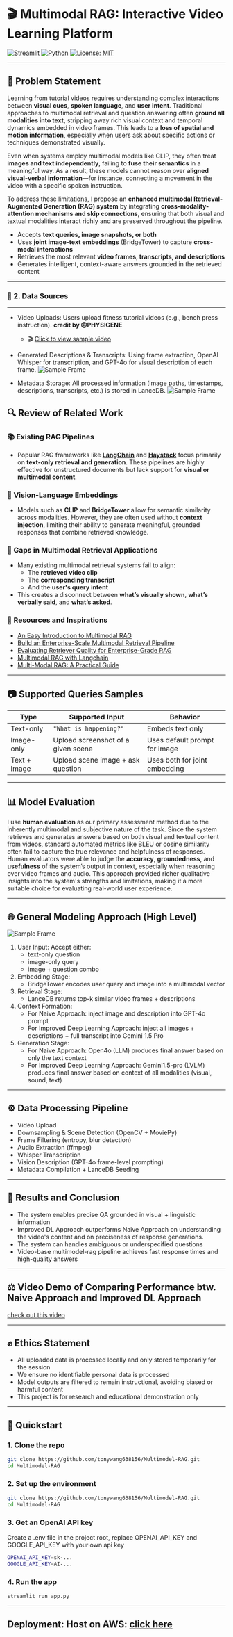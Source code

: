 # 🎬 Multimodal RAG: Interactive Video Learning Platform

[![Streamlit](https://img.shields.io/badge/Streamlit-1.33.0-red?logo=streamlit)](https://streamlit.io/)
[![Python](https://img.shields.io/badge/python-3.13.3-blue.svg?logo=python)](https://www.python.org/)
[![License: MIT](https://img.shields.io/badge/License-MIT-yellow.svg)](https://opensource.org/licenses/MIT)


---

## 🧩 Problem Statement

Learning from tutorial videos requires understanding complex interactions between **visual cues**, **spoken language**, and **user intent**. Traditional approaches to multimodal retrieval and question answering often **ground all modalities into text**, stripping away rich visual context and temporal dynamics embedded in video frames. This leads to a **loss of spatial and motion information**, especially when users ask about specific actions or techniques demonstrated visually.

Even when systems employ multimodal models like CLIP, they often treat **images and text independently**, failing to **fuse their semantics** in a meaningful way. As a result, these models cannot reason over **aligned visual-verbal information**—for instance, connecting a movement in the video with a specific spoken instruction.

To address these limitations, I propose an **enhanced multimodal Retrieval-Augmented Generation (RAG) system** by integrating **cross-modality-attention mechanisms and skip connections**, ensuring that both visual and textual modalities interact richly and are preserved throughout the pipeline.

- Accepts **text queries, image snapshots, or both**
- Uses **joint image-text embeddings** (BridgeTower) to capture **cross-modal interactions**
- Retrieves the most relevant **video frames, transcripts, and descriptions**
- Generates intelligent, context-aware answers grounded in the retrieved content


---
### 🧾 2. Data Sources
---
- Video Uploads: Users upload fitness tutorial videos (e.g., bench press instruction). **credit by @PHYSIGENE**
  * 🎬 [Click to view sample video](data/raw_video/sample.mp4)

- Generated Descriptions & Transcripts: Using frame extraction, OpenAI Whisper for transcription, and GPT-4o for visual description of each frame.
![Sample Frame](data/output_after_preprocess/sample_output1.png)

- Metadata Storage: All processed information (image paths, timestamps, descriptions, transcripts, etc.) is stored in LanceDB.
![Sample Frame](data/embedding_space/sample_embedding_structure.png)

## 🔍 Review of Related Work

### 📚 Existing RAG Pipelines
- Popular RAG frameworks like **[LangChain](https://www.langchain.com/)** and **[Haystack](https://haystack.deepset.ai/)** focus primarily on **text-only retrieval and generation**. These pipelines are highly effective for unstructured documents but lack support for **visual or multimodal content**.

### 🧠 Vision-Language Embeddings
- Models such as **CLIP** and **BridgeTower** allow for semantic similarity across modalities. However, they are often used without **context injection**, limiting their ability to generate meaningful, grounded responses that combine retrieved knowledge.

### 🎥 Gaps in Multimodal Retrieval Applications
* Many existing multimodal retrieval systems fail to align:
  - The **retrieved video clip**
  - The **corresponding transcript**
  - And the **user's query intent**
* This creates a disconnect between **what’s visually shown**, **what’s verbally said**, and **what’s asked**.

### 🔗 Resources and Inspirations

- [An Easy Introduction to Multimodal RAG](https://developer.nvidia.com/blog/an-easy-introduction-to-multimodal-retrieval-augmented-generation/)
- [Build an Enterprise-Scale Multimodal Retrieval Pipeline](https://developer.nvidia.com/blog/build-an-enterprise-scale-multimodal-document-retrieval-pipeline-with-nvidia-nim-agent-blueprint/)
- [Evaluating Retriever Quality for Enterprise-Grade RAG](https://developer.nvidia.com/blog/evaluating-retriever-for-enterprise-grade-rag/)
- [Multimodal RAG with Langchain](https://www.deeplearning.ai/short-courses/multimodal-rag-chat-with-videos/)
- [Multi-Modal RAG: A Practical Guide](https://gautam75.medium.com/multi-modal-rag-a-practical-guide-99b0178c4fbb)


---
## 📷 Supported Queries Samples

| Type         | Supported Input              | Behavior                      |
|--------------|------------------------------|-------------------------------|
| Text-only    | `"What is happening?"`       | Embeds text only              |
| Image-only   | Upload screenshot of a given scene            | Uses default prompt for image |
| Text + Image | Upload scene image + ask question  | Uses both for joint embedding |

---
## 📊 Model Evaluation

I use **human evaluation** as our primary assessment method due to the inherently multimodal and subjective nature of the task. Since the system retrieves and generates answers based on both visual and textual content from videos, standard automated metrics like BLEU or cosine similarity often fail to capture the true relevance and helpfulness of responses. Human evaluators were able to judge the **accuracy**, **groundedness**, and **usefulness** of the system’s output in context, especially when reasoning over video frames and audio. This approach provided richer qualitative insights into the system's strengths and limitations, making it a more suitable choice for evaluating real-world user experience.


---
## 🌐 General Modeling Approach (High Level)
![Sample Frame](data/pipeline.jpg)

1. User Input: Accept either:
    * text-only question
    * image-only query
    * image + question combo
2. Embedding Stage:
    * BridgeTower encodes user query and image into a multimodal vector
3. Retrieval Stage:
    * LanceDB returns top-k similar video frames + descriptions
4. Context Formation:
    * For Naive Approach: inject image and description into GPT-4o prompt
    * For Improved Deep Learning Approach: inject all images + descriptions + full transcript into Gemini 1.5 Pro
5. Generation Stage:
    * For Naive Approach: Open4o (LLM) produces final answer based on only the text context
    * For Improved Deep Learning Approach: Gemini1.5-pro (LVLM) produces final answer based on context of all modalities (visual, sound, text)

---
## ⚙️ Data Processing Pipeline
* Video Upload
* Downsampling & Scene Detection (OpenCV + MoviePy)
* Frame Filtering (entropy, blur detection)
* Audio Extraction (ffmpeg)
* Whisper Transcription
* Vision Description (GPT-4o frame-level prompting)
* Metadata Compilation + LanceDB Seeding

---
## 🔬 Results and Conclusion
* The system enables precise QA grounded in visual + linguistic information
* Improved DL Approach outperforms Naive Approach on understanding the video's content and on preciseness of response generations.
* The system can handles ambiguous or underspecified questions
* Video-base multimodel-rag pipeline achieves fast response times and high-quality answers
---

## ⚖️ Video Demo of Comparing Performance btw. Naive Approach and Improved DL Approach
[check out this video](https://youtu.be/ahkUO0b5QmE)

---

## ✊ Ethics Statement
* All uploaded data is processed locally and only stored temporarily for the session
* We ensure no identifiable personal data is processed
* Model outputs are filtered to remain instructional, avoiding biased or harmful content
* This project is for research and educational demonstration only

---

## 🚀 Quickstart

### 1. Clone the repo

```bash
git clone https://github.com/tonywang638156/Multimodel-RAG.git
cd Multimodel-RAG
```

### 2. Set up the environment
```bash
git clone https://github.com/tonywang638156/Multimodel-RAG.git
cd Multimodel-RAG
```

### 3. Get an OpenAI API key
Create a .env file in the project root, replace OPENAI_API_KEY and GOOGLE_API_KEY with your own api key
```bash
OPENAI_API_KEY=sk-...
GOOGLE_API_KEY=AI-...
```

### 4. Run the app
```bash
streamlit run app.py
```
---
## Deployment: Host on AWS: [click here](http://18.222.115.92:8501/)
